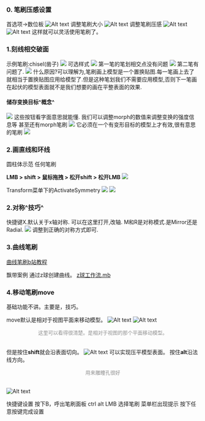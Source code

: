### 0. 笔刷压感设置
首选项->数位板
![Alt text](./res/Snipaste_2023-08-09_21-28-58.png)
调整笔刷大小
![Alt text](./res/Snipaste_2023-08-09_21-32-31.png)
调整笔刷压感
![Alt text](./res/Snipaste_2023-08-09_21-41-04.png)
![Alt text](./res/Snipaste_2023-08-09_21-40-52.png)
这样就可以灵活使用笔刷了。
### 1.刻线相交破面
示例笔刷:chisel(凿子)
![](./res/iShot_2023-07-28_22.57.32.png)
可选样式
![](./res/iShot_2023-07-28_22.57.49.png)
第一笔的笔划相交点没有问题
![](./res/iShot_2023-07-28_22.58.55.png)
第二笔有问题了.
![](./res/iShot_2023-07-28_22.59.04.png)
什么原因?可以理解为,笔刷画上模型是一个置换贴图.每一笔画上去了就相当于置换贴图应用给模型了.但是这种笔划我们不需要应用模型,否则下一笔画在起伏的模型表面就不是我们想要的画在平整表面的效果.
#### 储存变换目标^概念^
![](./res/iShot_2023-07-28_22.59.26.png)
这些按钮看字面意思就能懂.
我们可以调整morph的数值来调整变换的强度信息等
甚至还有morph笔刷
![](./res/iShot_2023-07-28_23.09.35.png)
它必须在一个有变形目标的模型上才有效,很有意思的笔刷
![](./res/iShot_2023-07-28_23.10.28.png)


### 2.画直线和环线
圆柱体示范
任何笔刷

**LMB > shift > 鼠标拖拽 > 松开shift > 松开LMB**
![](./res/iShot_2023-07-28_23.13.31.png)

Transform菜单下的ActivateSymmetry
![](./res/iShot_2023-07-28_23.16.26.png)
![](./res/iShot_2023-07-28_23.16.00.png)

### 2.对称^技巧^
快捷键X.默认关于x轴对称.
可以在这里打开,改轴.
M和R是对称模式.是Mirror还是Radial.
![](./res/iShot_2023-07-28_23.18.50.png)
调整到正确的对称方式即可.

### 3.曲线笔刷
[曲线笔刷b站教程](https://www.bilibili.com/video/BV1HE41117cj/?vd_source=11ecd7cc3c175bd15f3113cd705e77f2)

飘带案例
通过z球创建曲线。
[z球工作流.mb](./ZSphere工作流.md)

### 4.移动笔刷move
基础功能不讲。主要是，技巧。

move默认是相对于视图平面来移动模型。
![Alt text](./res/Snipaste_2023-08-11_19-40-31.png)
![Alt text](./res/Snipaste_2023-08-11_19-40-36.png)
<center>
<font color='#909090' size=2>这里可以看得很清楚。是相对于视图的那个平面移动模型。</font>
</center>
<br>

但是按住**shift**就会沿表面切向。
![Alt text](./res/Snipaste_2023-08-11_19-43-54.png)
可以实现压平模型表面。
按住**alt**沿法线方向。
<center>
<font color='#909090' size=2>用来雕瞳孔很好</font>
</center>
<br>

![Alt text](./res/Snipaste_2023-08-11_19-45-56.png)

快捷键设置
按下B，呼出笔刷面板
ctrl alt LMB 选择笔刷
菜单栏出现提示
按下任意按键完成设置